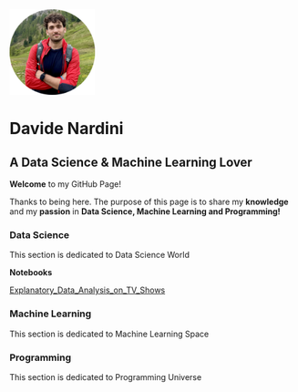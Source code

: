 <img src="https://github.com/dnardini16/aDataSciencePortfolio/blob/main/avatar.png" width="150" height="150">
<h1> Davide Nardini </h1>
<h2> A Data Science & Machine Learning Lover </h2>
<p> <strong>Welcome</strong> to my GitHub Page! </p>
<p> Thanks to being here. The purpose of this page is to share my <strong>knowledge</strong> and my <strong>passion</strong> in <strong>Data Science, Machine Learning and Programming!</strong> </p>
<h3> Data Science </h3>
<p> This section is dedicated to Data Science World </p>
<p> <strong>Notebooks</strong> </p>
<a href="https://github.com/dnardini16/aDataSciencePortfolio/blob/main/Data%20Science/Explanatory_Data_Analysis_on_TV_Shows.ipynb">Explanatory_Data_Analysis_on_TV_Shows</a>
<h3> Machine Learning </h3>
<p> This section is dedicated to Machine Learning Space </p>
<h3> Programming </h3>
<p> This section is dedicated to Programming Universe </p>
